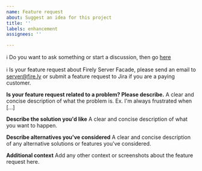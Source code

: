 ```yaml
---
name: Feature request
about: Suggest an idea for this project
title: ''
labels: enhancement
assignees: ''

---
```


:information_source: Do you want to ask something or start a discussion, then go [here](https://github.com/FirelyTeam/firely-net-sdk/discussions)

:information_source: Is your feature request about Firely Server Facade, please send an email to [server@fire.ly](mailto:server@fire.ly) or submit a feature request to Jira if you are a paying customer.

**Is your feature request related to a problem? Please describe.**
A clear and concise description of what the problem is. Ex. I'm always frustrated when [...]


**Describe the solution you'd like**
A clear and concise description of what you want to happen.

**Describe alternatives you've considered**
A clear and concise description of any alternative solutions or features you've considered.

**Additional context**
Add any other context or screenshots about the feature request here.
